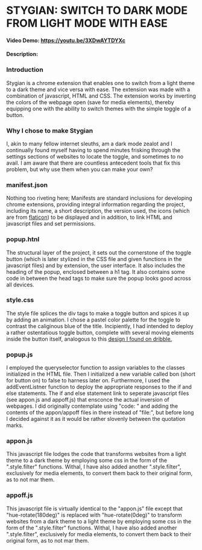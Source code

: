 # STYGIAN: SWITCH TO DARK MODE FROM LIGHT MODE WITH EASE
#### Video Demo:  <https://youtu.be/3XDwAYTDYXc>
#### Description:
### Introduction
Stygian is a chrome extension that enables one to switch from a light theme to a dark theme and vice versa with ease. The extension was made with a combination of javascript, HTML and CSS. The extension works by inverting the colors of the webpage open (save for media elements), thereby equipping one with the ability to switch themes with the simple toggle of a button.
### Why I chose to make Stygian
I, akin to many fellow internet sleuths, am a dark mode zealot and I continually found myself having to spend minutes frisking through the settings sections of websites to locate the toggle, and sometimes to no avail. I am aware that there are countless antecedent tools that fix this problem, but why use them when you can make your own?
### manifest.json
Nothing too riveting here; Manifests are standard inclusions for developing chrome extensions, providing integral information regarding the project, including its name, a short description, the version used, the icons (which are from [flaticon](https://www.flaticon.com/premium-icon/night_2280678)) to be displayed and in addition, to link HTML and javascript files and set permissions.
### popup.htnl
The structural layer of the project, it sets out the cornerstone of the toggle button (which is later stylized in the CSS file and given functions in the javascript files) and by extension, the user interface. It also includes the heading of the popup, enclosed between a h1 tag. It also contains some code in between the head tags to make sure the popup looks good across all devices.
### style.css
The style file splices the div tags to make a toggle button and spices it up by adding an animation. I chose a pastel color palette for the toggle to contrast the caliginous blue of the title. Incipiently, I had intended to deploy a rather ostentatious toggle button, complete with several moving elements inside the button itself, analogous to this [design I found on dribble.](https://dribbble.com/shots/3220898-Day-Night-toggle-DailyUI-015)
### popup.js
I employed the queryselector function to assign variables to the classes initialized in the HTML file. Then I initialized a new variable called bon (short for button on) to false to harness later on. Furthermore, I used the addEventListner function to deploy the appropriate responses to the if and else statements. The if and else statement link to seperate javascript files (see appon.js and appoff.js) that ensconce the actual inversion of webpages. I did originally contemplate using "code: " and adding the contents of the appon/appoff files in there instead of "file:", but before long I decided against it as it would be rather slovenly between the quotation marks.
### appon.js
This javascript file lodges the code that transforms websites from a light theme to a dark theme by employing some css in the form of the ".style.filter" functions. Withal, I have also added another ".style.filter", exclusively for media elements, to convert them back to their original form, as to not mar them.
### appoff.js
This javascript file is virtually identical to the "appon.js" file except that "hue-rotate(180deg)" is replaced with "hue-rotate(0deg)" to transform websites from a dark theme to a light theme by employing some css in the form of the ".style.filter" functions. Withal, I have also added another ".style.filter", exclusively for media elements, to convert them back to their original form, as to not mar them.

